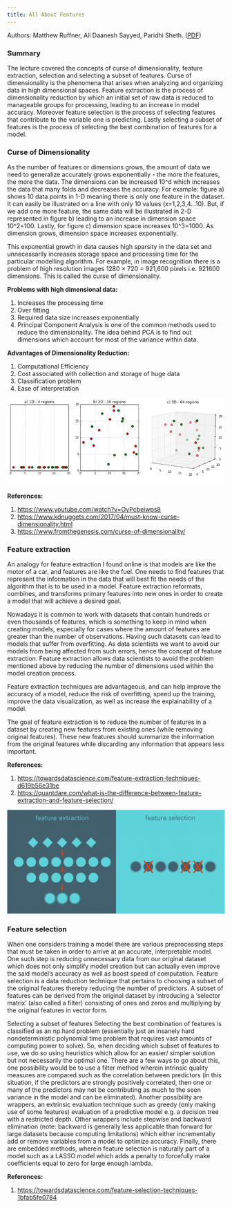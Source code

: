 ```yaml
---
title: All About Features
--- 
```


Authors: Matthew Ruffner, Ali Daanesh Sayyed, Paridhi Sheth. ([PDF](../../static/b-12-reducing-features.pdf))

### Summary

The lecture covered the concepts of curse of  dimensionality, feature extraction, selection and selecting a subset of features. Curse of dimensionality is the phenomena that arises when analyzing and organizing data in high dimensional spaces. Feature extraction is the process of dimensionality reduction by which an initial set of raw data is reduced to manageable groups for processing, leading to an increase in model accuracy. Moreover feature selection is the process of selecting features that contribute to the variable one is predicting. Lastly selecting a subset of features is the process of selecting the best combination of features for a model.


### Curse of Dimensionality

As the number of features or dimensions grows, the amount of data we need to generalize accurately grows exponentially - the more the features, the more the data. The dimensions can be increased 10^d which increases the data that many folds and decreases the accuracy. For example: figure a) shows 10 data points in 1-D meaning there is only one feature in the dataset. It can easily be illustrated on a line with only 10 values (x=1,2,3,4...10). But, if we add one more feature, the same data will be illustrated in 2-D represented in figure b) leading to an increase in dimension space 10^2=100. Lastly, for figure c) dimension space increases 10^3=1000. As dimension grows, dimension space increases exponentially. 

This exponential growth in data causes high sparsity in the data set and unnecessarily increases storage space and processing time for the particular modelling algorithm. For example, in image recognition there is a problem of high resolution images 1280 × 720 = 921,600 pixels i.e. 921600 dimensions. This is called the curse of dimensionality. 


**Problems with high dimensional data:**
1. Increases the processing time
2. Over fitting
3. Required data size increases exponentially
4. Principal Component Analysis is one of the common methods used to reduce the dimensionality. The idea behind PCA is to find out dimensions which account for most of the variance within data.


**Advantages of Dimensionality Reduction:**
1. Computational Efficiency
2. Cost associated with collection and storage of huge data
3. Classification problem
4. Ease of interpretation


![Curse of Dimensionality](curse-dimensionality.png)

**References:**
1. https://www.youtube.com/watch?v=OyPcbeiwps8 
2. https://www.kdnuggets.com/2017/04/must-know-curse-dimensionality.html
3. https://www.fromthegenesis.com/curse-of-dimensionality/

### Feature extraction

An analogy for feature extraction I found online is that models are like the motor of a car, and features are like the fuel. One needs to find features that represent the information in the data that will best fit the needs of the algorithm that is to be used in a model. Feature extraction reformats, combines, and transforms primary features into new ones in order to create a model that will achieve a desired goal.

Nowadays it is common to work with datasets that contain hundreds or even thousands of features, which is something to keep in mind when creating models, especially for cases where the amount of features are greater than the number of observations. Having such datasets can lead to models that suffer from overfitting. As data scientists we want to avoid our models from being affected from such errors, hence the concept of feature extraction. Feature extraction allows data scientists to avoid the problem mentioned above by reducing the number of dimensions used within the model creation process. 

Feature extraction techniques are advantageous, and can help improve the accuracy of a model, reduce the risk of overfitting, speed up the training, improve the data visualization, as well as increase the explainability of a model. 

The goal of feature extraction is to reduce the number of features in a dataset by creating new features from existing ones (while removing original features). These new features should summarize the information from the original features while discarding any information that appears less important. 


**References:**
1. https://towardsdatascience.com/feature-extraction-techniques-d619b56e31be
2. https://quantdare.com/what-is-the-difference-between-feature-extraction-and-feature-selection/

![Feature Extraction vs Selection](features_extraction_vs_selection.png)

### Feature selection 

When one considers training a model there are various preprocessing steps that must be taken in order to arrive at an accurate, interpretable model. One such step is reducing unnecessary data from our original dataset which does not only simplify model creation but can actually even improve the said model’s accuracy as well as boost speed of computation.  Feature selection is a data reduction technique that pertains to choosing a subset of the original features thereby reducing the number of predictors. A subset of features can be derived from the original dataset by introducing a ‘selector matrix’ (also called a filter) consisting of ones and zeros and multiplying by the original features in vector form. 

Selecting a subset of features 
Selecting the best combination of features is classified as an np.hard problem (essentially just an insanely hard nondeterministic polynomial time problem that requires vast amounts of computing power to solve). So, when deciding which subset of features to use, we do so using heuristics which allow for an easier/ simpler solution but not necessarily the optimal one. There are a few ways to go about this, one possibility would be to use a filter method wherein intrinsic quality measures are compared such as the correlation between predictors (in this situation, if the predictors are strongly positively correlated, then one or many of the predictors may not be contributing as much to the seen variance in the model and can be eliminated). Another possibility are wrappers, an extrinsic evaluation technique such as greedy (only making use of some features)  evaluation of a predictive model e.g. a decision tree with a restricted depth. Other wrappers include stepwise and backward elimination (note: backward is generally less applicable than forward for large datasets because computing limitations) which either incrementally add or remove  variables from a model to optimize accuracy. Finally, there are embedded methods, wherein feature selection is naturally part of a model such as a LASSO model which adds a penalty to forcefully make coefficients equal to zero for large enough lambda.

**References:**
1. https://towardsdatascience.com/feature-selection-techniques-1bfab5fe0784
